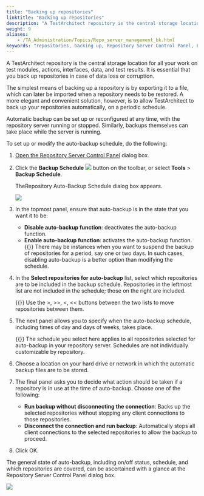 ```yaml
--- 
title: "Backing up repositories"
linktitle: "Backing up repositories"
description: "A TestArchitect repository is the central storage location for all your work on test modules, actions, interfaces, data, and test results. It is essential that you back up repositories in case of data loss or corruption."
weight: 9
aliases: 
    - /TA_Administration/Topics/Repo_server_management_bk.html
keywords: "repositories, backing up, Repository Server Control Panel, Backup Schedule command, Repository Auto-Backup Schedule"
---
```


A TestArchitect repository is the central storage location for all your work on test modules, actions, interfaces, data, and test results. It is essential that you back up repositories in case of data loss or corruption.

The simplest means of backing up a repository is by exporting it to a file, which can later be imported when a repository needs to be restored. A more elegant and convenient solution, however, is to allow TestArchitect to back up your repositories automatically, on a periodic schedule.

Automatic backup can be set up or reconfigured at any time, with the repository server running or stopped. Similarly, backups themselves can take place while the server is running.

To set up or modify the auto-backup schedule, do the following:

1.  [Open the Repository Server Control Panel](/administration-guide/repository-server-management/launching-the-repository-server-control-panel) dialog box.

2.  Click the **Backup Schedule** ![](/images/TA_Administration/Images/admin_RS_btn_BackupSched.png) button on the toolbar, or select **Tools** \> **Backup Schedule**.

    TheRepository Auto-Backup Schedule dialog box appears.

    ![](/images/TA_Administration/Images/admin_RS_auto-backup_schedule.png)

3.  In the topmost panel, ensure that auto-backup is in the state that you want it to be:

    -   **Disable auto-backup function**: deactivates the auto-backup function.
    -   **Enable auto-backup function**: activates the auto-backup function.
    {{<tip>}} There may be instances when you want to suspend the backup of repositories for a period, say one or two days. In such cases, disabling auto-backup is a better option than modifying the schedule.

4.  In the **Select repositories for auto-backup** list, select which repositories are to be included in the backup schedule. Repositories in the leftmost list are not included in the schedule; those on the right are included.

    {{<note>}} Use the \>, \>\>, <, << buttons between the two lists to move repositories between them.

5.  The next panel allows you to specify when the auto-backup schedule, including times of day and days of weeks, takes place.

    {{<note>}} The schedule you select here applies to all repositories selected for auto-backup in your repository server. Schedules are not individually customizable by repository.

6.  Choose a location on your hard drive or network in which the automatic backup files are to be stored.

7.  The final panel asks you to decide what action should be taken if a repository is in use at the time of auto-backup. Choose one of the following:

    -   **Run backup without disconnecting the connection**: Backs up the selected repositories without stopping any client connections to those repositories.
    -   **Disconnect the connection and run backup**: Automatically stops all client connections to the selected repositories to allow the backup to proceed.
8.  Click OK.


The general state of auto-backup, including on/off status, schedule, and which repositories are covered, can be ascertained with a glance at the Repository Server Control Panel dialog box.

![](/images/TA_Administration/Images/admin_RSCP_backup_info.png)



